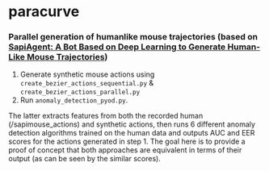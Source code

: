 # paracurve
### Parallel generation of humanlike mouse trajectories (based on [SapiAgent: A Bot Based on Deep Learning to Generate Human-Like Mouse Trajectories](https://ieeexplore.ieee.org/document/9530664))

1. Generate synthetic mouse actions using `create_bezier_actions_sequential.py` & `create_bezier_actions_parallel.py` 
2. Run `anomaly_detection_pyod.py`.

The latter extracts features from both the recorded human (/sapimouse_actions) and synthetic actions, then runs 6 different anomaly
detection algorithms trained on the human data and outputs AUC and EER scores for the actions generated in step 1. The goal here is
to provide a proof of concept that both approaches are equivalent in terms of their output (as can be seen by the similar scores).  